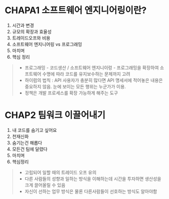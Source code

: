 # CHAPA1 소프트웨어 엔지니어링이란?
1. 시간과 변경
2. 규모의 확장과 효율성
3. 트레이드오프와 비용
4. 소프트웨어 엔지니어링 vs 프로그래밍
5. 마치며
6. 핵심 정리
>- 프로그래밍 - 코드생산 / 소프트웨어 엔지니이렁 - 프로그래밍을 확장하여 소프트웨어 수명에 따라 코드를 유지보수하는 문제까지 고려
>- 하이럼의 법칙 : API 사용자가 충분히 많다면 API 명세서에 적어놓은 내용은 중요하지 않음. 눈에 보이는 모든 행위는 누군가가 이용.
>- 정책은 개발 프로세스를 확장 가능하게 해주는 도구

# CHAP2 팀워크 이끌어내기
1. 내 코드를 숨기고 싶어요
2. 천재신화
3. 숨기는건 해롭다
4. 모든건 팀에 달렸다
5. 마치며
6. 핵심정리
>- 고립되어 일할 때의 트레이드 오프 유의
>- 다른 사람들의 성향과 일하는 방식을 이해하는데 시간을 투자하면 생산성을 크게 끌어올릴 수 있음
>- 자신이 선하는 업무 방식은 물론 다른사람들이 선호하는 방식도 알아야함
